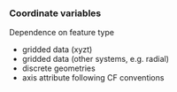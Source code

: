 ### Coordinate variables
Dependence on feature type
- gridded data (xyzt)
- gridded data (other systems, e.g. radial)
- discrete geometries
- axis attribute following CF conventions
